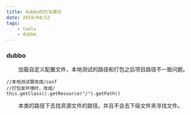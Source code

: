 ```yaml
---
title: dubbo的坑与填坑
date: 2019/04/12
tags: 
    - tools
    - dubbo
---
```


### dubbo
&nbsp;&nbsp;&nbsp;&nbsp;&nbsp;&nbsp;&nbsp;&nbsp;加载自定义配置文件，本地测试的路径和打包之后项目路径不一致问题。
```
//本地测试需改成/conf
//打包发环境时，改成/
this.getClass().getResource("/").getPath()
```
&nbsp;&nbsp;&nbsp;&nbsp;&nbsp;&nbsp;&nbsp;&nbsp;本类的路径下去找资源文件的路径。并且不会去下级文件夹寻找文件。
<!-- more -->